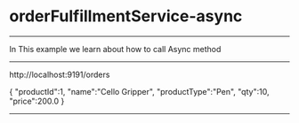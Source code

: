 # orderFulfillmentService-async
------------------------------------
In This example we learn about how to call Async method

---------------------------------------------------------------
http://localhost:9191/orders

{
        "productId":1,
        "name":"Cello Gripper",
        "productType":"Pen",
        "qty":10,
        "price":200.0
}

------------------------